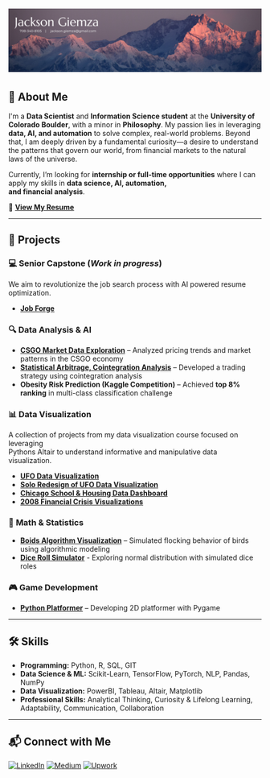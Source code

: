 # ![Banner](https://github.com/JacksonGiemza/JacksonGiemza/blob/main/Jackson%20Giemza.png)

## 👋 About Me  

I'm a **Data Scientist** and **Information Science student** at the **University of Colorado Boulder**, with a minor in **Philosophy**. My passion lies in leveraging **data, AI, and automation** to solve complex, real-world problems. Beyond that, I am deeply driven by a fundamental curiosity—a desire to understand the patterns that govern our world, from financial markets to the natural laws of the universe.

Currently, I’m looking for **internship or full-time opportunities** where I can apply my skills in **data science, AI, automation, <br>
and financial analysis**.  

📄 **[View My Resume](https://github.com/JacksonGiemza/JacksonGiemza/blob/main/Giemza_Jackson_Resume_2025.pdf)**  

---

## 🚀 Projects  

### 💻 **Senior Capstone** (*Work in progress*)  
We aim to revolutionize the job search process with AI powered resume optimization.
- **[Job Forge](https://github.com/uniquedapoet/Job-Forge)** 

### 🔍 **Data Analysis & AI**  
- **[CSGO Market Data Exploration](https://github.com/JacksonGiemza/csgo_market_data_analysis)** – Analyzed pricing trends and market patterns in the CSGO economy
- **[Statistical Arbitrage, Cointegration Analysis](https://github.com/JacksonGiemza/stat-arb)** – Developed a trading strategy using cointegration analysis
- **Obesity Risk Prediction (Kaggle Competition)** – Achieved **top 8% ranking** in multi-class classification challenge

### 📊 **Data Visualization**  
A collection of projects from my data visualization course focused on leveraging <br>
Pythons Altair to understand informative and manipulative data visualization.
- **[UFO Data Visualization](https://github.com/JacksonGiemza/ufo-data-vis-4602)**  
- **[Solo Redesign of UFO Data Visualization](https://github.com/JacksonGiemza/info4602-final-solo-redesign)**  
- **[Chicago School & Housing Data Dashboard](https://github.com/JacksonGiemza/chi-data-dashboard)**  
- **[2008 Financial Crisis Visualizations](https://github.com/JacksonGiemza/2008-financial-crisis-visualizations)**  

### 🧪 **Math & Statistics**  
- **[Boids Algorithm Visualization](https://github.com/JacksonGiemza/boids-algorithm)** – Simulated flocking behavior of birds using algorithmic modeling  
- **[Dice Roll Simulator](https://github.com/JacksonGiemza/dice-roll-simulator)** - Exploring normal distribution with simulated dice roles

### 🎮 **Game Development**  
- **[Python Platformer]()** – Developing 2D platformer with Pygame

---

## 🛠 Skills  
- **Programming:** Python, R, SQL, GIT
- **Data Science & ML:** Scikit-Learn, TensorFlow, PyTorch, NLP, Pandas, NumPy  
- **Data Visualization:** PowerBI, Tableau, Altair, Matplotlib
- **Professional Skills:** Analytical Thinking, Curiosity & Lifelong Learning, Adaptability, Communication, Collaboration  
---

## 📬 Connect with Me  

[![LinkedIn](https://img.shields.io/badge/LinkedIn-%230077B5.svg?style=for-the-badge&logo=linkedin&logoColor=white)](https://www.linkedin.com/in/jackson-giemza/)
[![Medium](https://img.shields.io/badge/Medium-12100E?style=for-the-badge&logo=medium&logoColor=white)](https://medium.com/@jacksong02.jg)
[![Upwork](https://img.shields.io/badge/Upwork-6FDA44?style=for-the-badge&logo=upwork&logoColor=white)](https://www.upwork.com/freelancers/~019a597cca50b0200d)

